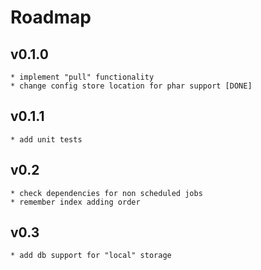 # Roadmap

## v0.1.0
    * implement "pull" functionality
    * change config store location for phar support [DONE]

## v0.1.1
    * add unit tests

## v0.2
    * check dependencies for non scheduled jobs
    * remember index adding order

## v0.3
    * add db support for "local" storage
